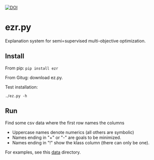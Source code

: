 <a href="https://doi.org/10.5281/zenodo.11183059"><img src="https://zenodo.org/badge/DOI/10.5281/zenodo.11183059.svg" alt="DOI"></a>

# ezr.py

Explanation system for semi=supervised multi-objective optimization. 


## Install

From pip: `pip install ezr`

From Gitug: download ez.py.

Test installation:

    ./ez.py -h

## Run

Find some csv data where the first row names the columns 

- Uppercase names denote numerics (all others are symbolic)
- Names ending in "+" or "-" are goals to be minimized.
- Names ending in "!" show the klass column (there can only be one).

For examples, see this [data](https://github.com/timm/ezr/tree/main/data) 
directory.
